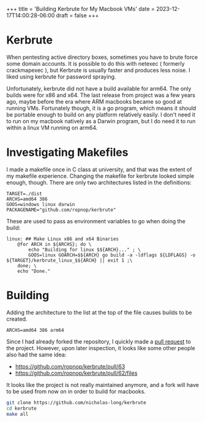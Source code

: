+++
title = 'Building Kerbrute for My Macbook VMs'
date = 2023-12-17T14:00:28-06:00
draft = false
+++

# Kerbrute
When pentesting active directory boxes, sometimes you have to brute force some domain accounts.
It is possible to do this with netexec ( formerly crackmapexec ), but Kerbrute is usually faster and produces less noise.
I liked using kerbrute for password spraying.

Unfortunately, kerbrute did not have a build available for arm64.
The only builds were for x86 and x64.
The last release from project was a few years ago, maybe before the era where ARM macbooks became so good at running VMs.
Fortunately though, it is a go program, which means it should be portable enough to build on any platform relatively easily.
I don't need it to run on my macbook natively as a Darwin program, but I do need it to run within a linux VM running on arm64.

# Investigating Makefiles
I made a makefile once in C class at university, and that was the extent of my makefile experience.
Changing the makefile for kerbrute looked simple enough, though.
There are only two architectures listed in the definitions:
```make
TARGET=./dist
ARCHS=amd64 386 
GOOS=windows linux darwin
PACKAGENAME="github.com/ropnop/kerbrute"
```

These are used to pass as environment variables to go when doing the build:
```make
linux: ## Make Linux x86 and x64 Binaries
	@for ARCH in ${ARCHS}; do \
		echo "Building for linux $${ARCH}..." ; \
		GOOS=linux GOARCH=$${ARCH} go build -a -ldflags ${LDFLAGS} -o ${TARGET}/kerbrute_linux_$${ARCH} || exit 1 ;\
	done; \
	echo "Done."
```

# Building
Adding the architecture to the list at the top of the file causes builds to be created.
```
ARCHS=amd64 386 arm64
```
Since I had already forked the repository, I quickly made a [pull request](https://github.com/ropnop/kerbrute/pull/71) to the project.
However, upon later inspection, it looks like some other people also had the same idea:
- https://github.com/ropnop/kerbrute/pull/63
- https://github.com/ropnop/kerbrute/pull/62/files

It looks like the project is not really maintained anymore, and a fork will have to be used from now on in order to build for macbooks.

```bash
git clone https://github.com/nicholas-long/kerbrute
cd kerbrute
make all
```
